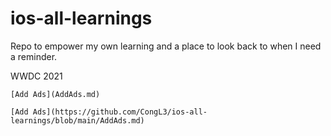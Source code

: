 # ios-all-learnings
Repo to empower my own learning and a place to look back to when I need a reminder.


WWDC 2021

```
[Add Ads](AddAds.md)
```

```
[Add Ads](https://github.com/CongL3/ios-all-learnings/blob/main/AddAds.md) 
```


